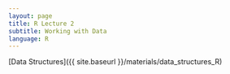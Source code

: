 ```yaml
---
layout: page
title: R Lecture 2
subtitle: Working with Data
language: R
---
```


[Data Structures]({{ site.baseurl }}/materials/data_structures_R)


